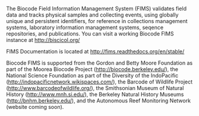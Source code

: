 The Biocode Field Information Management System (FIMS) validates field data and tracks physical samples and collecting events, using globally unique and persistent identifiers, for reference in collections management systems, laboratory information management systems, seqence repositories, and publications. You can visit a working Biocode FIMS instance at http://biscicol.org/

FIMS Documentation is located at http://fims.readthedocs.org/en/stable/

Biocode FIMS is supported from the Gordon and Betty Moore Foundation as part of the Moorea Biocode Project (http://biocode.berkeley.edu/), the National Science Foundation as part of the Diversity of the IndoPacific (http://indopacificnetwork.wikispaces.com/), the Barcode of Wildlife Project (http://www.barcodeofwildlife.org/), the Smithsonian Museum of Natural History (http://www.mnh.si.edu/),  the Berkeley Natural History Museums (http://bnhm.berkeley.edu/), and the Autonomous Reef Monitoring Network (website coming soon).
